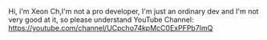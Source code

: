 Hi, i'm Xeon Ch,I'm not a pro developer, I'm just an ordinary dev and I'm not very good at it, so please understand
YouTube Channel:
https://youtube.com/channel/UCpcho74kpMcC0ExPFPb7ImQ

<!---
XeonCh/XeonCh is a ✨ special ✨ repository because its `README.md` (this file) appears on your GitHub profile.
You can click the Preview link to take a look at your changes.
--->
